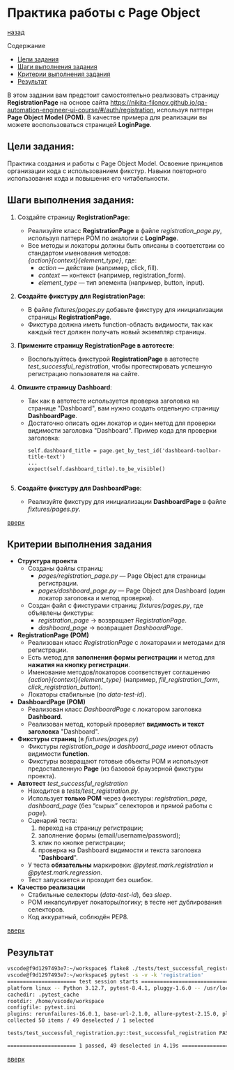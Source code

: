 # Практика работы с Page Object
[назад](./readme.md)

Содержание
- [Цели задания](#цели-задания)
- [Шаги выполнения задания](#шаги-выполнения-задания)
- [Критерии выполнения задания](#критерии-выполнения-задания)
- [Результат](#результат)

В этом задании вам предстоит самостоятельно реализовать страницу **RegistrationPage** на основе сайта https://nikita-filonov.github.io/qa-automation-engineer-ui-course/#/auth/registration, используя паттерн **Page Object Model (POM)**. В качестве примера для реализации вы можете воспользоваться страницей **LoginPage**.

## Цели задания:
Практика создания и работы с Page Object Model.
Освоение принципов организации кода с использованием фикстур.
Навыки повторного использования кода и повышения его читабельности.

## Шаги выполнения задания:
1. Создайте страницу **RegistrationPage**:
    - Реализуйте класс **RegistrationPage** в файле *registration_page.py*, используя паттерн POM по аналогии с **LoginPage**.
    - Все методы и локаторы должны быть описаны в соответствии со стандартом именования методов:  
      *{action}_{context}_{element_type}*, где:
        - *action* — действие (например, click, fill).
        - *context* — контекст (например, registration_form).
        - *element_type* — тип элемента (например, button, input).

2. **Создайте фикстуру для RegistrationPage**:
    - В файле *fixtures/pages.py* добавьте фикстуру для инициализации страницы **RegistrationPage**.
    - Фикстура должна иметь function-область видимости, так как каждый тест должен получать новый экземпляр страницы.

3. **Примените страницу RegistrationPage в автотесте**:
    - Воспользуйтесь фикстурой **RegistrationPage** в автотесте *test_successful_registration*, чтобы протестировать успешную регистрацию пользователя на сайте.

4. **Опишите страницу Dashboard**:
    - Так как в автотесте используется проверка заголовка на странице "Dashboard", вам нужно создать отдельную страницу **DashboardPage**.
    - Достаточно описать один локатор и один метод для проверки видимости заголовка "Dashboard". Пример кода для проверки заголовка:
      ```
      self.dashboard_title = page.get_by_test_id('dashboard-toolbar-title-text')
      ...
      expect(self.dashboard_title).to_be_visible()
     ```

5. **Создайте фикстуру для DashboardPage**:
    - Реализуйте фикстуру для инициализации **DashboardPage** в файле *fixtures/pages.py*.

[вверх](#практика-работы-с-page-object)


## Критерии выполнения задания
- **Структура проекта**
  - Созданы файлы страниц:
    - *pages/registration_page.py* — Page Object для страницы регистрации.
    - *pages/dashboard_page.py* — Page Object для Dashboard (один локатор заголовка и метод проверки).
  - Создан файл с фикстурами страниц: *fixtures/pages.py*, где объявлены фикстуры:
    - *registration_page* → возвращает *RegistrationPage*.
    - *dashboard_page* → возвращает *DashboardPage*.
- **RegistrationPage (POM)**
  - Реализован класс *RegistrationPage* с локаторами и методами для регистрации.
  - Есть метод для **заполнения формы регистрации** и метод для **нажатия на кнопку регистрации**.
  - Именование методов/локаторов соответствует соглашению *{action}_{context}_{element_type}* (например, *fill_registration_form*, *click_registration_button*).
  - Локаторы стабильные (по *data-test-id*).
- **DashboardPage (POM)**
  - Реализован класс *DashboardPage* с локатором заголовка **Dashboard**.
  - Реализован метод, который проверяет **видимость и текст заголовка** "Dashboard".
- **Фикстуры страниц** (в *fixtures/pages.py*)
  - Фикстуры *registration_page* и *dashboard_page* имеют область видимости **function**.
  - Фикстуры возвращают готовые объекты POM и используют предоставленную **Page** (из базовой браузерной фикстуры проекта).
- **Автотест** *test_successful_registration*
  - Находится в *tests/test_registration.py*.
  - Использует **только POM** через фикстуры: *registration_page*, *dashboard_page* (без “сырых” селекторов и прямой работы с *page*).
  - Сценарий теста:
    1. переход на страницу регистрации;
    2. заполнение формы (email/username/password);
    3. клик по кнопке регистрации;
    4. проверка на Dashboard видимости и текста заголовка "**Dashboard**".
  - У теста **обязательны** маркировки: *@pytest.mark.registration* и *@pytest.mark.regression*.
  - Тест запускается и проходит без ошибок.
- **Качество реализации**
  - Стабильные селекторы (*data-test-id*), без *sleep*.
  - POM инкапсулирует локаторы/логику; в тесте нет дублирования селекторов.
  - Код аккуратный, соблюдён PEP8. 

[вверх](#практика-работы-с-page-object)


## Результат
```sh
vscode@f9d1297493e7:~/workspace$ flake8 ./tests/test_successful_registration.py 
vscode@f9d1297493e7:~/workspace$ pytest -s -v -k 'registration'
====================== test session starts =====================================
platform linux -- Python 3.12.7, pytest-8.4.1, pluggy-1.6.0 -- /usr/local/bin/python3.12
cachedir: .pytest_cache
rootdir: /home/vscode/workspace
configfile: pytest.ini
plugins: rerunfailures-16.0.1, base-url-2.1.0, allure-pytest-2.15.0, playwright-0.7.1
collected 50 items / 49 deselected / 1 selected                                              

tests/test_successful_registration.py::test_successful_registration PASSED

====================== 1 passed, 49 deselected in 4.19s ========================
```
[вверх](#практика-работы-с-page-object)